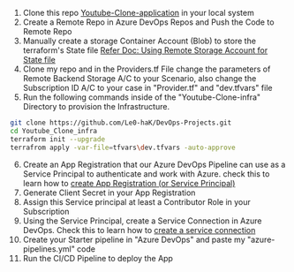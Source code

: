 1. Clone this repo [Youtube-Clone-application](https://github.com/piyushsachdeva/Youtube_Clone) in your local system
2. Create a Remote Repo in Azure DevOps Repos and Push the Code to Remote Repo
3. Manually create a storage Container Account (Blob) to store the terraform's State file [Refer Doc: Using Remote Storage Account for State file](https://dedsec-1.gitbook.io/dedsec_hacks/devops/iac/terraform-with-azure/creating-resources/using-tfstate-from-remote-backend)
4. Clone my repo and in the Providers.tf File change the parameters of Remote Backend Storage A/C to your Scenario, also change the Subscription ID A/C to your case in "Provider.tf" and "dev.tfvars" file
5. Run the following commands inside of the "Youtube-Clone-infra" Directory to provision the Infrastructure.
```sh
git clone https://github.com/Le0-haK/DevOps-Projects.git
cd Youtube_Clone_infra
terraform init --upgrade
terrafrom apply -var-file=tfvars\dev.tfvars -auto-approve
```
6. Create an App Registration that our Azure DevOps Pipeline can use as a Service Principal to authenticate and work with Azure. check this to learn how to [create App Registration (or Service Principal)](https://dedsec-1.gitbook.io/dedsec_hacks/devops/certification/azure-developer-associate-az-204/app-registration#what-is-app-registration-in-azure)
7. Generate Client Secret in your App Registration
8. Assign this Service principal at least a Contributor Role in your Subscription
9. Using the Service Principal, create a Service Connection in Azure DevOps. Check this to learn how to [create a service connection](https://dedsec-1.gitbook.io/dedsec_hacks/devops/certification/azure-devops-engineer-expert-az-400/pipelines/service-connection-and-app-registration-for-azure-devops#configure-a-new-azure-service-connection)
10. Create your Starter pipeline in "Azure DevOps" and paste my "azure-pipelines.yml" code
11. Run the CI/CD Pipeline to deploy the App
